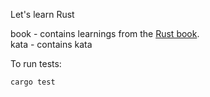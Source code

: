 Let's learn Rust

book - contains learnings from the [Rust book](https://rust-book.cs.brown.edu/).\
kata - contains kata

To run tests:

``` bash
cargo test
```